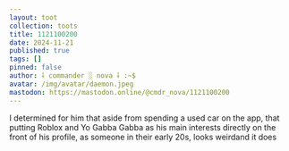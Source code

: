 ```yaml
---
layout: toot
collection: toots
title: 1121100200
date: 2024-11-21
published: true
tags: []
pinned: false
author: ⸸ commander ░ nova ⸸ :~$
avatar: /img/avatar/daemon.jpeg
mastodon: https://mastodon.online/@cmdr_nova/1121100200
---
```


I determined for him that aside from spending a used car on the app, that putting Roblox and Yo Gabba Gabba as his main interests directly on the front of his profile, as someone in their early 20s, looks weirdand it does
